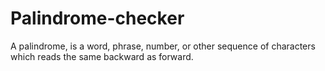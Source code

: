 # Palindrome-checker
A palindrome, is a word, phrase, number, or other sequence of characters which reads the same backward as forward.
